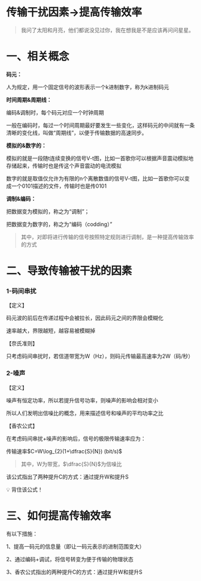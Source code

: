 # 传输干扰因素→提高传输效率

> 我问了太阳和月亮，他们都说没见过你，我在想我是不是应该再问问星星。
> 

# 一、相关概念

**码元：**

人为规定，用一个固定信号的波形表示一个k进制数字，称为k进制码元

**时间周期&周期线：**

编码&调制时，每个码元对应一个时钟周期

一般在编码时，每过一个时间周期最好要发生一些变化，这样码元的中间就有一条清晰的变化线，叫做“周期线”，以便于传输数据的高速同步。

**模拟的&数字的：**

模拟的就是一段随t连续变换的信号V-t图，比如一首歌你可以根据声音震动模拟地存储起来，传输时也是传这个声音震动的电流模拟

数字的就是取值仅允许为有限的n个离散数值的信号V-t图，比如一首歌你可以变成一个0101描述的文件，传输时也是传0101

**调制&编码：**

把数据变为模拟的，称之为“调制”；

把数据变为数字的，称之为“编码（codding）”

> 其中，对即将进行传输的信号按照特定规则进行调制，是一种提高传输效率的方式
> 

# 二、导致传输被干扰的因素

### **1-码间串扰**

【定义】

码元波的前后在传递过程中会被拉长，因此码元之间的界限会模糊化

速率越大，界限越短，越容易被模糊掉

【奈氏准则】

只考虑码间串扰时，若信道带宽为W（Hz），则码元传输最高速率为2W（码/秒）

### **2-噪声**

【定义】

噪声有恒定功率，所以若提升信号功率，则噪声的影响会相对变小

所以人们发明出信噪比的概念，用来描述信号和噪声的平均功率之比

【香农公式】

在考虑码间串扰+噪声的影响后，信号的极限传输速率应为：

传输速率$C=W\log_{2}(1+\dfrac{S}{N}) (bit/s)$

> 其中，W为带宽，$\dfrac{S}{N}$为信噪比
> 

该公式指出了两种提升C的方式：通过提升W和提升S

<aside>
💡 背住该公式！

</aside>

# 三、如何提高传输效率

有以下措施：

1、提高一码元的信息量（即让一码元表示的进制范围变大）

2、通过编码+调试，将信号转变为便于传输的物理状态

3、香农公式指出的两种提升C的方式：通过提升W和提升S